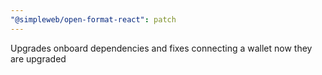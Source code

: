 ```yaml
---
"@simpleweb/open-format-react": patch
---
```


Upgrades onboard dependencies and fixes connecting a wallet now they are upgraded
